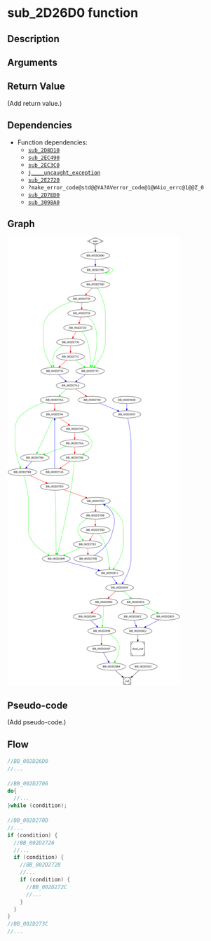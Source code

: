 # sub_2D26D0 function

## Description


## Arguments


## Return Value

(Add return value.)

## Dependencies

* Function dependencies:
  * [`sub_2D8D10`](sub_2D8D10.md)
  * [`sub_2EC490`](sub_2EC490.md)
  * [`sub_2EC3C0`](sub_2EC3C0.md)
  * [`j____uncaught_exception`](j____uncaught_exception.md)
  * [`sub_2E2720`](sub_2E2720.md)
  * `?make_error_code@std@@YA?AVerror_code@1@W4io_errc@1@@Z_0`
  * [`sub_2D7ED0`](sub_2D7ED0.md)
  * [`sub_3098A0`](sub_3098A0.md)


## Graph

![sub_2D26D0 Graph](../svg/sub_2D26D0.svg "sub_2D26D0 Graph")

## Pseudo-code

(Add pseudo-code.)

## Flow

```c
//BB_002D26D0
//...

//BB_002D2706
do{
  //...
}while (condition);

//BB_002D270D
//...
if (condition) {
  //BB_002D2726
  //...
  if (condition) {
    //BB_002D2728
    //...
    if (condition) {
      //BB_002D272C
      //...
    }
  }
}
//BB_002D273C
//...

```